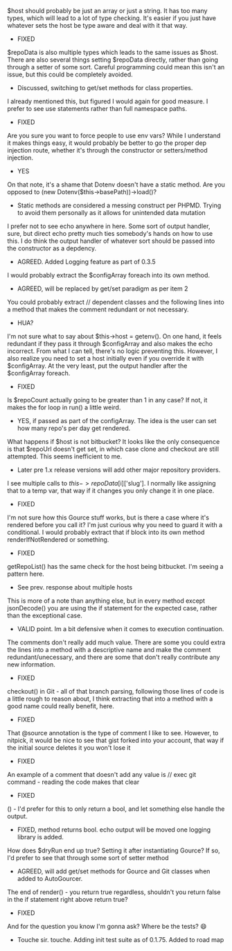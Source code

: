 $host should probably be just an array or just a string. It has too many types, which will lead to a lot of type checking. It's easier if you just have whatever sets the host be type aware and deal with it that way.

 - FIXED

$repoData is also multiple types which leads to the same issues as $host. There are also several things setting $repoData directly, rather than going through a setter of some sort. Careful programming could mean this isn't an issue, but this could be completely avoided.

 - Discussed, switching to get/set methods for class properties.

I already mentioned this, but figured I would again for good measure. I prefer to see use statements rather than full namespace paths.

 - FIXED

Are you sure you want to force people to use env vars? While I understand it makes things easy, it would probably be better to go the proper dep injection route, whether it's through the constructor or setters/method injection.

 - YES

On that note, it's a shame that Dotenv doesn't have a static method. Are you opposed to (new Dotenv($this->basePath))->load()?

 - Static methods are considered a messing construct per PHPMD. Trying to avoid them personally as it allows for unintended data mutation

I prefer not to see echo anywhere in here. Some sort of output handler, sure, but direct echo pretty much ties somebody's hands on how to use this. I do think the output handler of whatever sort should be passed into the constructor as a depdency.

 - AGREED. Added Logging feature as part of 0.3.5

I would probably extract the $configArray foreach into its own method.

 - AGREED, will be replaced by get/set paradigm as per item 2

You could probably extract // dependent classes and the following lines into a method that makes the comment redundant or not necessary.

 - HUA?

I'm not sure what to say about $this->host = getenv(). On one hand, it feels redundant if they pass it through $configArray and also makes the echo incorrect. From what I can tell, there's no logic preventing this. However, I also realize you need to set a host initially even if you override it with $configArray. At the very least, put the output handler after the $configArray foreach.

 - FIXED

Is $repoCount actually going to be greater than 1 in any case? If not, it makes the for loop in run() a little weird.

 - YES, if passed as part of the configArray. The idea is the user can set how many repo's per day get rendered.

What happens if $host is not bitbucket? It looks like the only consequence is that $repoUrl doesn't get set, in which case clone and checkout are still attempted. This seems inefficient to me.

 - Later pre 1.x release versions will add other major repository providers.

I see multiple calls to $this->repoData[$i]['slug']. I normally like assigning that to a temp var, that way if it changes you only change it in one place.

 - FIXED

I'm not sure how this Gource stuff works, but is there a case where it's rendered before you call it? I'm just curious why you need to guard it with a conditional. I would probably extract that if block into its own method renderIfNotRendered or something.

 - FIXED

getRepoList() has the same check for the host being bitbucket. I'm seeing a pattern here.

 - See prev. response about multiple hosts

This is more of a note than anything else, but in every method except jsonDecode() you are using the if statement for the expected case, rather than the exceptional case.

 - VALID point. Im a bit defensive when it comes to execution continuation.

The comments don't really add much value. There are some you could extra the lines into a method with a descriptive name and make the comment redundant/unecessary, and there are some that don't really contribute any new information.

 - FIXED

checkout() in Git - all of that branch parsing, following those lines of code is a little rough to reason about, I think extracting that into a method with a good name could really benefit, here.

 - FIXED

That @source annotation is the type of comment I like to see. However, to nitpick, it would be nice to see that gist forked into your account, that way if the initial source deletes it you won't lose it

 - FIXED

An example of a comment that doesn't add any value is // exec git command - reading the code makes that clear

 - FIXED

() - I'd prefer for this to only return a bool, and let something else handle the output.

 - FIXED, method returns bool. echo output will be moved one logging library is added.

How does $dryRun end up true? Setting it after instantiating Gource? If so, I'd prefer to see that through some sort of setter method

 - AGREED, will add get/set methods for Gource and Git classes when added to AutoGourcer.

The end of render() - you return true regardless, shouldn't you return false in the if statement right above return true?

 - FIXED

And for the question you know I'm gonna ask? Where be the tests? 😄

 - Touche sir. touche. Adding init test suite as of 0.1.75. Added to road map
